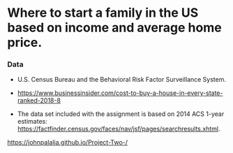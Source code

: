 # Where to start a family in the US based on income and average home price.

### Data 
* U.S. Census Bureau and the Behavioral Risk Factor Surveillance System.
* https://www.businessinsider.com/cost-to-buy-a-house-in-every-state-ranked-2018-8

* The data set included with the assignment is based on 2014 ACS 1-year estimates: https://factfinder.census.gov/faces/nav/jsf/pages/searchresults.xhtml.


https://johnpalalia.github.io/Project-Two-/
